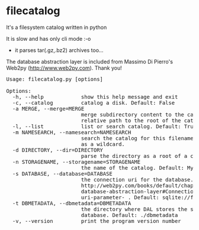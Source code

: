 # filecatalog

It's a filesystem catalog written in python

It is slow and has only cli mode :-o

* it parses tar(.gz,.bz2) archives too...

The database abstraction layer is included from  Massimo Di Pierro's Web2py (http://www.web2py.com). Thank you!
<pre>
Usage: filecatalog.py [options]
 
Options:
  -h, --help            show this help message and exit
  -c, --catalog         catalog a disk. Default: False
  -a MERGE, --merge=MERGE
                        merge subdirectory content to the catalog. It have to
                        relative path to the root of the catalog! Default: ''
  -l, --list            list or search catalog. Default: True
  -m NAMESEARCH, --namesearch=NAMESEARCH
                        search the catalog for this filename. You can use '%'
                        as a wildcard.
  -d DIRECTORY, --dir=DIRECTORY
                        parse the directory as a root of a catalog
  -n STORAGENAME, --storagename=STORAGENAME
                        the name of the catalog. Default: MyHDD
  -s DATABASE, --database=DATABASE
                        the connection uri for the database. Look for it in
                        http://web2py.com/books/default/chapter/29/06/the-
                        database-abstraction-layer#Connection-strings--the-
                        uri-parameter- . Default: sqlite://filecatalog.sqlite
  -t DBMETADATA, --dbmetadata=DBMETADATA
                        the directory where DAL stores the structure of the
                        database. Default: ./dbmetadata
  -v, --version         print the program version number

</pre>
